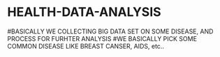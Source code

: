 # HEALTH-DATA-ANALYSIS
#BASICALLY WE COLLECTING BIG DATA SET ON SOME DISEASE, AND PROCESS FOR FURHTER ANALYSIS
#WE BASICALLY PICK SOME COMMON DISEASE LIKE BREAST CANSER, AIDS, etc..
